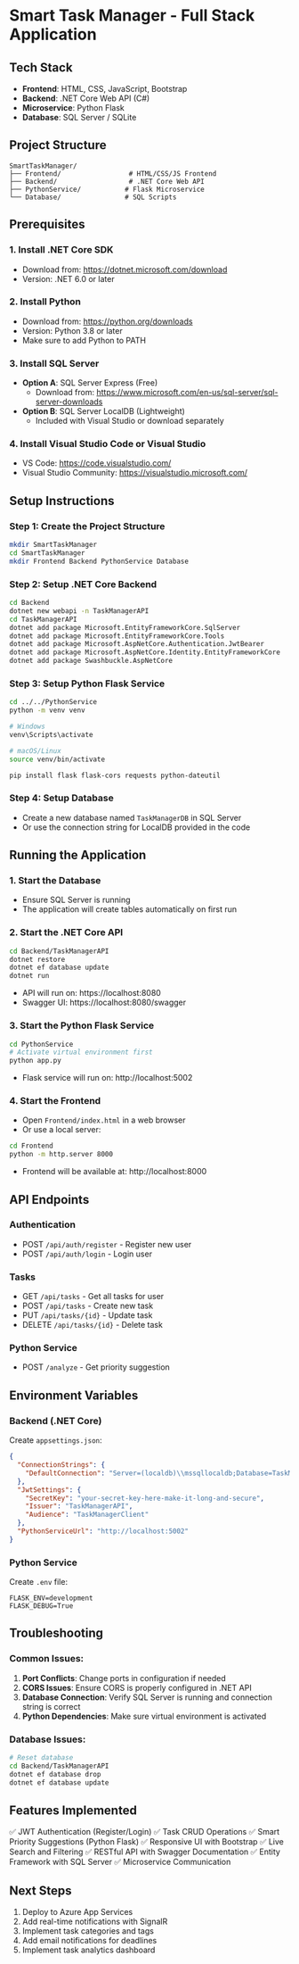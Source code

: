 # Smart Task Manager - Full Stack Application

## Tech Stack

- **Frontend**: HTML, CSS, JavaScript, Bootstrap
- **Backend**: .NET Core Web API (C#)
- **Microservice**: Python Flask
- **Database**: SQL Server / SQLite

## Project Structure

```
SmartTaskManager/
├── Frontend/                 # HTML/CSS/JS Frontend
├── Backend/                  # .NET Core Web API
├── PythonService/           # Flask Microservice
└── Database/                # SQL Scripts
```

## Prerequisites

### 1. Install .NET Core SDK

- Download from: https://dotnet.microsoft.com/download
- Version: .NET 6.0 or later

### 2. Install Python

- Download from: https://python.org/downloads
- Version: Python 3.8 or later
- Make sure to add Python to PATH

### 3. Install SQL Server

- **Option A**: SQL Server Express (Free)
  - Download from: https://www.microsoft.com/en-us/sql-server/sql-server-downloads
- **Option B**: SQL Server LocalDB (Lightweight)
  - Included with Visual Studio or download separately

### 4. Install Visual Studio Code or Visual Studio

- VS Code: https://code.visualstudio.com/
- Visual Studio Community: https://visualstudio.microsoft.com/

## Setup Instructions

### Step 1: Create the Project Structure

```bash
mkdir SmartTaskManager
cd SmartTaskManager
mkdir Frontend Backend PythonService Database
```

### Step 2: Setup .NET Core Backend

```bash
cd Backend
dotnet new webapi -n TaskManagerAPI
cd TaskManagerAPI
dotnet add package Microsoft.EntityFrameworkCore.SqlServer
dotnet add package Microsoft.EntityFrameworkCore.Tools
dotnet add package Microsoft.AspNetCore.Authentication.JwtBearer
dotnet add package Microsoft.AspNetCore.Identity.EntityFrameworkCore
dotnet add package Swashbuckle.AspNetCore
```

### Step 3: Setup Python Flask Service

```bash
cd ../../PythonService
python -m venv venv

# Windows
venv\Scripts\activate

# macOS/Linux
source venv/bin/activate

pip install flask flask-cors requests python-dateutil
```

### Step 4: Setup Database

- Create a new database named `TaskManagerDB` in SQL Server
- Or use the connection string for LocalDB provided in the code

## Running the Application

### 1. Start the Database

- Ensure SQL Server is running
- The application will create tables automatically on first run

### 2. Start the .NET Core API

```bash
cd Backend/TaskManagerAPI
dotnet restore
dotnet ef database update
dotnet run
```

- API will run on: https://localhost:8080
- Swagger UI: https://localhost:8080/swagger

### 3. Start the Python Flask Service

```bash
cd PythonService
# Activate virtual environment first
python app.py
```

- Flask service will run on: http://localhost:5002

### 4. Start the Frontend

- Open `Frontend/index.html` in a web browser
- Or use a local server:

```bash
cd Frontend
python -m http.server 8000
```

- Frontend will be available at: http://localhost:8000

## API Endpoints

### Authentication

- POST `/api/auth/register` - Register new user
- POST `/api/auth/login` - Login user

### Tasks

- GET `/api/tasks` - Get all tasks for user
- POST `/api/tasks` - Create new task
- PUT `/api/tasks/{id}` - Update task
- DELETE `/api/tasks/{id}` - Delete task

### Python Service

- POST `/analyze` - Get priority suggestion

## Environment Variables

### Backend (.NET Core)

Create `appsettings.json`:

```json
{
  "ConnectionStrings": {
    "DefaultConnection": "Server=(localdb)\\mssqllocaldb;Database=TaskManagerDB;Trusted_Connection=true;"
  },
  "JwtSettings": {
    "SecretKey": "your-secret-key-here-make-it-long-and-secure",
    "Issuer": "TaskManagerAPI",
    "Audience": "TaskManagerClient"
  },
  "PythonServiceUrl": "http://localhost:5002"
}
```

### Python Service

Create `.env` file:

```
FLASK_ENV=development
FLASK_DEBUG=True
```

## Troubleshooting

### Common Issues:

1. **Port Conflicts**: Change ports in configuration if needed
2. **CORS Issues**: Ensure CORS is properly configured in .NET API
3. **Database Connection**: Verify SQL Server is running and connection string is correct
4. **Python Dependencies**: Make sure virtual environment is activated

### Database Issues:

```bash
# Reset database
cd Backend/TaskManagerAPI
dotnet ef database drop
dotnet ef database update
```

## Features Implemented

✅ JWT Authentication (Register/Login)
✅ Task CRUD Operations
✅ Smart Priority Suggestions (Python Flask)
✅ Responsive UI with Bootstrap
✅ Live Search and Filtering
✅ RESTful API with Swagger Documentation
✅ Entity Framework with SQL Server
✅ Microservice Communication

## Next Steps

1. Deploy to Azure App Services
2. Add real-time notifications with SignalR
3. Implement task categories and tags
4. Add email notifications for deadlines
5. Implement task analytics dashboard
#
